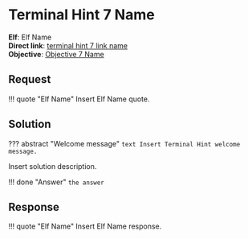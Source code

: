 # Terminal Hint 7 Name

**Elf**: Elf Name<br/>
**Direct link**: [terminal hint 7 link name](https://docker2022.kringlecon.com/?challenge=)<br/>
**Objective**: [Objective 7 Name](../objectives/o7.md)


## Request

!!! quote "Elf Name"
    Insert Elf Name quote.


## Solution

??? abstract "Welcome message"
    ```text
    Insert Terminal Hint welcome message.
    ```

Insert solution description.

!!! done "Answer"
    `the answer`


## Response

!!! quote "Elf Name"
    Insert Elf Name response.
